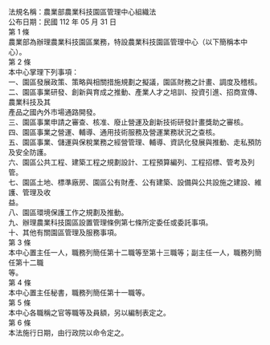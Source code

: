 法規名稱：農業部農業科技園區管理中心組織法  
公布日期：民國 112 年 05 月 31 日  
第 1 條  
農業部為辦理農業科技園區業務，特設農業科技園區管理中心（以下簡稱本中心）。  
第 2 條  
本中心掌理下列事項：  
一、園區發展政策、策略與相關措施規劃之擬議，園區財務之計畫、調度及稽核。  
二、園區事業研發、創新與育成之推動、產業人才之培訓、投資引進、招商宣傳、農業科技及其  
產品之國內外市場通路開發。  
三、園區事業申請之審查、核准、廢止營運及創新技術研發計畫獎助之審核。  
四、園區事業之營運、輔導、通用技術服務及營運業務狀況之查核。  
五、園區事業、儲運與保稅業務之經營管理、輔導、資訊化發展與推動、走私預防及安全防護。  
六、園區公共工程、建築工程之規劃設計、工程預算編列、工程招標、管考及列管。  
七、園區土地、標準廠房、園區公有財產、公有建築、設備與公共設施之建設、維護、管理及收  
益。  
八、園區環境保護工作之規劃及推動。  
九、辦理農業科技園區設置管理條例第七條所定委任或委託事項。  
十、其他有關園區管理及服務事項。  
第 3 條  
本中心置主任一人，職務列簡任第十二職等至第十三職等；副主任一人，職務列簡任第十二職  
等。  
第 4 條  
本中心置主任秘書，職務列簡任第十一職等。  
第 5 條  
本中心各職稱之官等職等及員額，另以編制表定之。  
第 6 條  
本法施行日期，由行政院以命令定之。  


